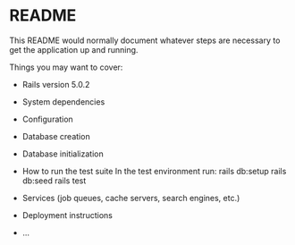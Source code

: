 # README

This README would normally document whatever steps are necessary to get the
application up and running.

Things you may want to cover:

* Rails version 5.0.2

* System dependencies

* Configuration

* Database creation

* Database initialization

* How to run the test suite
    In the test environment run:
    rails db:setup
    rails db:seed
    rails test

* Services (job queues, cache servers, search engines, etc.)

* Deployment instructions

* ...
